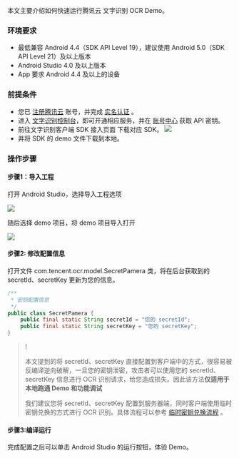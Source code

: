 本文主要介绍如何快速运行腾讯云 文字识别 OCR Demo。



### 环境要求

- 最低兼容 Android 4.4（SDK API Level 19），建议使用 Android 5.0（SDK API Level 21）及以上版本
- Android Studio 4.0 及以上版本
- App 要求 Android 4.4 及以上的设备



### 前提条件

- 您已 [注册腾讯云](https://cloud.tencent.com/document/product/378/17985) 账号，并完成 [实名认证](https://cloud.tencent.com/document/product/378/3629) 。
- 进入 [文字识别控制台](https://console.cloud.tencent.com/ocr/general)，即可开通相应服务，并在 [账号中心](https://console.cloud.tencent.com/cam/capi) 获取 API 密钥。
- 前往文字识别客户端 SDK 接入页面 下载对应 SDK。
![](https://qcloudimg.tencent-cloud.cn/raw/5670370b183dcf34b9751f7437c2618c.png)
- 并将 SDK 的 demo 文件下载到本地。



### 操作步骤

#### 步骤1：导入工程

打开 Android Studio，选择导入工程选项

![](https://main.qcloudimg.com/raw/503fc290eed55b20d0e0430cd06c0ea2.png)

随后选择 demo 项目，将 demo 项目导入打开

![](https://main.qcloudimg.com/raw/ce53a6a750d61361beb5ff9ccab411a9.png)



#### 步骤2: 修改配置信息

打开文件 com.tencent.ocr.model.SecretPamera 类，将在后台获取到的 secretId、secretKey 更新为您的信息。

```java
/**
 * 密钥配置信息
 */
public class SecretPamera {
    public final static String secretId = "您的 secretId";
    public final static String secretKey = "您的 secretKey";
}
```

>! 
> 
> 本文提到的将 secretId、secretKey 直接配置到客户端中的方式，很容易被反编译逆向破解，一旦您的密钥泄密，攻击者可以使用您的 secretId、secretKey 信息进行 OCR 识别请求，给您造成损失。因此该方法**仅适用于本地跑通 Demo 和功能调试**
> 
> 我们建议您将 secretId、secretKey 配置到服务器端，同时客户端使用临时密钥兑换的方式进行 OCR 识别。具体流程可以参考 [临时密钥兑换流程](https://github.com/TencentCloud/tc-ocr-sdk/tree/master/%E4%B8%B4%E6%97%B6%E5%AF%86%E9%92%A5%E5%85%91%E6%8D%A2) 。



#### 步骤3:编译运行

完成配置之后可以单击 Android Studio 的运行按钮，体验 Demo。
